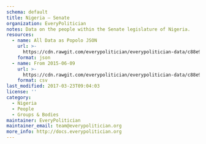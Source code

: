 ```yaml
---
schema: default
title: Nigeria — Senate
organization: EveryPolitician
notes: Data on the people within the Senate legislature of Nigeria.
resources:
  - name: All Data as Popolo JSON
    url: >-
      https://cdn.rawgit.com/everypolitician/everypolitician-data/c88e91fec8ad1aa8e933ecd1bf1a28affb7c5838/data/Nigeria/Senate/ep-popolo-v1.0.json
    format: json
  - name: From 2015-06-09
    url: >-
      https://cdn.rawgit.com/everypolitician/everypolitician-data/c88e91fec8ad1aa8e933ecd1bf1a28affb7c5838/data/Nigeria/Senate/term-8.csv
    format: csv
last_modified: 2017-03-23T09:04:03
license: ''
category:
  - Nigeria
  - People
  - Groups & Bodies
maintainer: EveryPolitician
maintainer_email: team@everypolitician.org
more_info: http://docs.everypolitician.org
---
```

